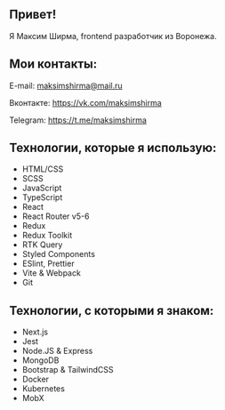 <h2>Привет!</h2>

Я Максим Ширма, frontend разработчик из Воронежа.

<h2>Мои контакты:</h2>

E-mail: maksimshirma@mail.ru

Вконтакте: https://vk.com/maksimshirma

Telegram: https://t.me/maksimshirma

<h2>Технологии, которые я использую:</h2>

- HTML/CSS
- SCSS
- JavaScript
- TypeScript
- React
- React Router v5-6
- Redux
- Redux Toolkit
- RTK Query
- Styled Components
- ESlint, Prettier
- Vite & Webpack
- Git

<h2>Технологии, с которыми я знаком:</h2>

- Next.js
- Jest
- Node.JS & Express
- MongoDB
- Bootstrap & TailwindCSS
- Docker
- Kubernetes
- MobX
